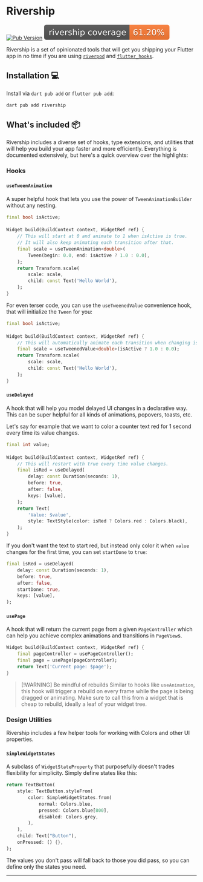 # Rivership

[![Pub Version](https://img.shields.io/pub/v/rivership)](https://pub.dev/packages/rivership)
[![Coverage](./coverage.svg)](./test/)

Rivership is a set of opinionated tools that will get you shipping your Flutter app in no time if you are using [`riverpod`](https://pub.dev/packages/hooks_riverpod) and [`flutter_hooks`](https://pub.dev/packages/flutter_hooks).

## Installation 💻

Install via `dart pub add` or `flutter pub add`:

```sh
dart pub add rivership
```

## What's included 📦
Rivership includes a diverse set of hooks, type extensions, and utilities that will help you build your app faster and more efficiently. Everything is documented extensively, but here's a quick overview over the highlights:

### Hooks

#### `useTweenAnimation`
A super helpful hook that lets you use the power of `TweenAnimationBuilder` without any nesting.

```dart
final bool isActive;

Widget build(BuildContext context, WidgetRef ref) {
    // This will start at 0 and animate to 1 when isActive is true.
    // It will also keep animating each transition after that.
    final scale = useTweenAnimation<double>(
        Tween(begin: 0.0, end: isActive ? 1.0 : 0.0),
    );
    return Transform.scale(
        scale: scale,
        child: const Text('Hello World'),
    );
}

```

For even terser code, you can use the `useTweenedValue` convenience hook, that will initialize the `Tween` for you:

```dart
final bool isActive;

Widget build(BuildContext context, WidgetRef ref) {
    // This will automatically animate each transition when changing isActive.
    final scale = useTweenedValue<double>(isActive ? 1.0 : 0.0);
    return Transform.scale(
        scale: scale,
        child: const Text('Hello World'),
    );
}    
```

#### `useDelayed`
A hook that will help you model delayed UI changes in a declarative way.
This can be super helpful for all kinds of animations, popovers, toasts, etc.

Let's say for example that we want to color a counter text red for 1 second every time its value changes.

```dart
final int value;

Widget build(BuildContext context, WidgetRef ref) {
    // This will restart with true every time value changes.
    final isRed = useDelayed(
        delay: const Duration(seconds: 1),
        before: true,
        after: false,
        keys: [value],
    );
    return Text(
        'Value: $value', 
        style: TextStyle(color: isRed ? Colors.red : Colors.black),
    );
}
```

If you don't want the text to start red, but instead only color it when `value` changes for the first time, you can set `startDone` to `true`:

```dart
final isRed = useDelayed(
    delay: const Duration(seconds: 1),
    before: true,
    after: false,
    startDone: true,
    keys: [value],
);
```


#### `usePage`
A hook that will return the current page from a given `PageController` which can help you achieve complex animations and transitions in `PageView`s.

```dart
Widget build(BuildContext context, WidgetRef ref) {
    final pageController = usePageController();
    final page = usePage(pageController);
    return Text('Current page: $page');
}
```

> [!WARNING] Be mindful of rebuilds
> Similar to hooks like `useAnimation`, this hook will trigger a rebuild on every frame while the page is being dragged or animating.
> Make sure to call this from a widget that is cheap to rebuild, ideally a leaf of your widget tree.

### Design Utilities
Rivership includes a few helper tools for working with Colors and other UI properties.

#### `SimpleWidgetStates`
A subclass of `WidgetStateProperty` that purposefully doesn't trades flexibility for simplicity.
Simply define states like this:

```dart
return TextButton(
    style: TextButton.styleFrom(
        color: SimpleWidgetStates.from(
            normal: Colors.blue,
            pressed: Colors.blue[800],
            disabled: Colors.grey,
        ),
    ),
    child: Text("Button"),
    onPressed: () {},
);
```

The values you don't pass will fall back to those you did pass, so you can define only the states you need.

---


[dart_install_link]: https://dart.dev/get-dart
[github_actions_link]: https://docs.github.com/en/actions/learn-github-actions
[license_badge]: https://img.shields.io/badge/license-MIT-blue.svg
[license_link]: https://opensource.org/licenses/MIT
[mason_link]: https://github.com/felangel/mason
[very_good_ventures_link]: https://verygood.ventures
